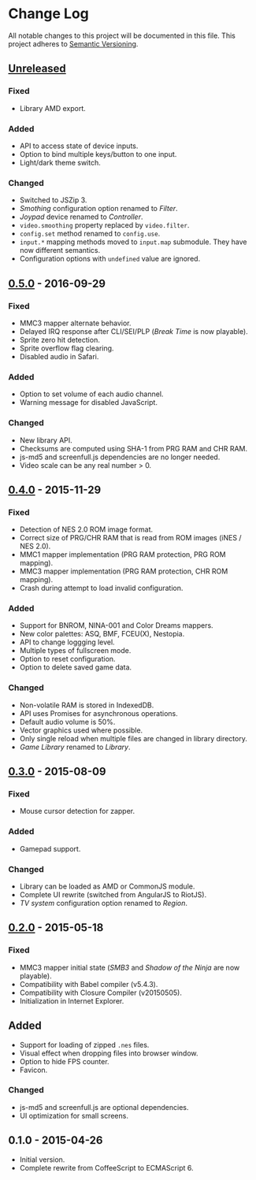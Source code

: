# Change Log
All notable changes to this project will be documented in this file.
This project adheres to [Semantic Versioning](http://semver.org/).

## [Unreleased][unreleased]
### Fixed
- Library AMD export.

### Added
- API to access state of device inputs.
- Option to bind multiple keys/button to one input.
- Light/dark theme switch.

### Changed
- Switched to JSZip 3.
- *Smothing* configuration option renamed to *Filter*.
- *Joypad* device renamed to *Controller*.
- `video.smoothing` property replaced by `video.filter`.
- `config.set` method renamed to `config.use`.
- `input.*` mapping methods moved to `input.map` submodule. They have now different semantics.
- Configuration options with `undefined` value are ignored.

## [0.5.0] - 2016-09-29
### Fixed
- MMC3 mapper alternate behavior.
- Delayed IRQ response after CLI/SEI/PLP (*Break Time* is now playable).
- Sprite zero hit detection.
- Sprite overflow flag clearing.
- Disabled audio in Safari.

### Added
- Option to set volume of each audio channel.
- Warning message for disabled JavaScript.

### Changed
- New library API.
- Checksums are computed using SHA-1 from PRG RAM and CHR RAM.
- js-md5 and screenfull.js dependencies are no longer needed.
- Video scale can be any real number > 0.

## [0.4.0] - 2015-11-29
### Fixed
- Detection of NES 2.0 ROM image format.
- Correct size of PRG/CHR RAM that is read from ROM images (iNES / NES 2.0).
- MMC1 mapper implementation (PRG RAM protection, PRG ROM mapping).
- MMC3 mapper implementation (PRG RAM protection, CHR ROM mapping).
- Crash during attempt to load invalid configuration.

### Added
- Support for BNROM, NINA-001 and Color Dreams mappers.
- New color palettes: ASQ, BMF, FCEU(X), Nestopia.
- API to change loggging level.
- Multiple types of fullscreen mode.
- Option to reset configuration.
- Option to delete saved game data.

### Changed
- Non-volatile RAM is stored in IndexedDB.
- API uses Promises for asynchronous operations.
- Default audio volume is 50%.
- Vector graphics used where possible.
- Only single reload when multiple files are changed in library directory.
- *Game Library* renamed to *Library*.

## [0.3.0] - 2015-08-09
### Fixed
- Mouse cursor detection for zapper.

### Added
- Gamepad support.

### Changed
- Library can be loaded as AMD or CommonJS module.
- Complete UI rewrite (switched from AngularJS to RiotJS).
- *TV system* configuration option renamed to *Region*.

## [0.2.0] - 2015-05-18
### Fixed
- MMC3 mapper initial state (*SMB3* and *Shadow of the Ninja* are now playable).
- Compatibility with Babel compiler (v5.4.3).
- Compatibility with Closure Compiler (v20150505).
- Initialization in Internet Explorer.

## Added
- Support for loading of zipped `.nes` files.
- Visual effect when dropping files into browser window.
- Option to hide FPS counter.
- Favicon.

### Changed
- js-md5 and screenfull.js are optional dependencies.
- UI optimization for small screens.

## 0.1.0 - 2015-04-26
- Initial version.
- Complete rewrite from CoffeeScript to ECMAScript 6.

[unreleased]: https://github.com/jpikl/cfxnes/compare/v0.5.0...HEAD
[0.5.0]: https://github.com/jpikl/cfxnes/compare/v0.4.0...v0.5.0
[0.4.0]: https://github.com/jpikl/cfxnes/compare/v0.3.0...v0.4.0
[0.3.0]: https://github.com/jpikl/cfxnes/compare/v0.2.0...v0.3.0
[0.2.0]: https://github.com/jpikl/cfxnes/compare/v0.1.0...v0.2.0
